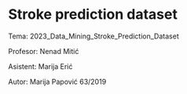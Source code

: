 # Stroke prediction dataset


Tema: 2023_Data_Mining_Stroke_Prediction_Dataset

Profesor: Nenad Mitić

Asistent: Marija Erić

Autor: Marija Papović 63/2019

